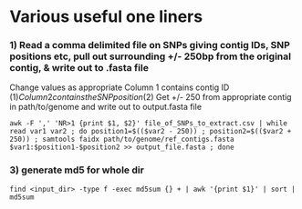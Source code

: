 # Various useful one liners

### 1) Read a comma delimited file on SNPs giving contig IDs, SNP positions etc, pull out surrounding +/- 250bp from the original contig, & write out to .fasta file
Change values as appropriate
Column 1 contains contig ID ($1)
Column 2 contains the SNP position ($2)
Get +/- 250 from appropriate contig in path/to/genome and write out to output.fasta file
```
awk -F ',' 'NR>1 {print $1, $2}' file_of_SNPs_to_extract.csv | while read var1 var2 ; do position1=$(($var2 - 250)) ; position2=$(($var2 + 250)) ; samtools faidx path/to/genome/ref_contigs.fasta $var1:$position1-$position2 >> output_file.fasta ; done
```


### 3) generate md5 for whole dir 
```
find <input_dir> -type f -exec md5sum {} + | awk '{print $1}' | sort | md5sum
```

